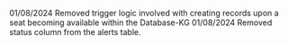 01/08/2024 Removed trigger logic involved with creating records upon a seat becoming available within the Database-KG
01/08/2024 Removed status column from the alerts table.